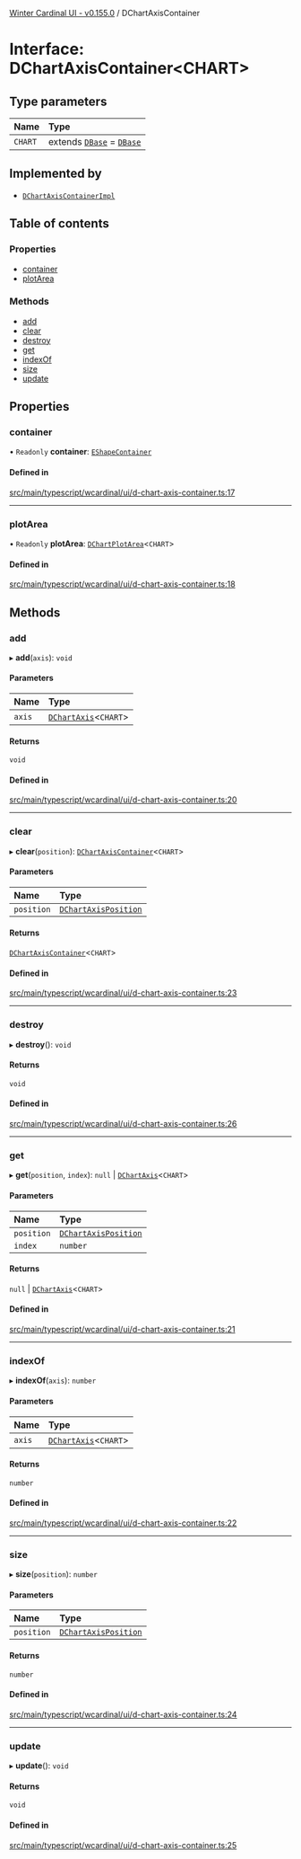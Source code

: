 [Winter Cardinal UI - v0.155.0](../index.md) / DChartAxisContainer

# Interface: DChartAxisContainer<CHART\>

## Type parameters

| Name | Type |
| :------ | :------ |
| `CHART` | extends [`DBase`](../classes/DBase.md) = [`DBase`](../classes/DBase.md) |

## Implemented by

- [`DChartAxisContainerImpl`](../classes/DChartAxisContainerImpl.md)

## Table of contents

### Properties

- [container](DChartAxisContainer.md#container)
- [plotArea](DChartAxisContainer.md#plotarea)

### Methods

- [add](DChartAxisContainer.md#add)
- [clear](DChartAxisContainer.md#clear)
- [destroy](DChartAxisContainer.md#destroy)
- [get](DChartAxisContainer.md#get)
- [indexOf](DChartAxisContainer.md#indexof)
- [size](DChartAxisContainer.md#size)
- [update](DChartAxisContainer.md#update)

## Properties

### container

• `Readonly` **container**: [`EShapeContainer`](../classes/EShapeContainer.md)

#### Defined in

[src/main/typescript/wcardinal/ui/d-chart-axis-container.ts:17](https://github.com/winter-cardinal/winter-cardinal-ui/blob/v0.155.0/src/main/typescript/wcardinal/ui/d-chart-axis-container.ts#L17)

___

### plotArea

• `Readonly` **plotArea**: [`DChartPlotArea`](DChartPlotArea.md)<`CHART`\>

#### Defined in

[src/main/typescript/wcardinal/ui/d-chart-axis-container.ts:18](https://github.com/winter-cardinal/winter-cardinal-ui/blob/v0.155.0/src/main/typescript/wcardinal/ui/d-chart-axis-container.ts#L18)

## Methods

### add

▸ **add**(`axis`): `void`

#### Parameters

| Name | Type |
| :------ | :------ |
| `axis` | [`DChartAxis`](DChartAxis.md)<`CHART`\> |

#### Returns

`void`

#### Defined in

[src/main/typescript/wcardinal/ui/d-chart-axis-container.ts:20](https://github.com/winter-cardinal/winter-cardinal-ui/blob/v0.155.0/src/main/typescript/wcardinal/ui/d-chart-axis-container.ts#L20)

___

### clear

▸ **clear**(`position`): [`DChartAxisContainer`](DChartAxisContainer.md)<`CHART`\>

#### Parameters

| Name | Type |
| :------ | :------ |
| `position` | [`DChartAxisPosition`](../index.md#dchartaxisposition) |

#### Returns

[`DChartAxisContainer`](DChartAxisContainer.md)<`CHART`\>

#### Defined in

[src/main/typescript/wcardinal/ui/d-chart-axis-container.ts:23](https://github.com/winter-cardinal/winter-cardinal-ui/blob/v0.155.0/src/main/typescript/wcardinal/ui/d-chart-axis-container.ts#L23)

___

### destroy

▸ **destroy**(): `void`

#### Returns

`void`

#### Defined in

[src/main/typescript/wcardinal/ui/d-chart-axis-container.ts:26](https://github.com/winter-cardinal/winter-cardinal-ui/blob/v0.155.0/src/main/typescript/wcardinal/ui/d-chart-axis-container.ts#L26)

___

### get

▸ **get**(`position`, `index`): ``null`` \| [`DChartAxis`](DChartAxis.md)<`CHART`\>

#### Parameters

| Name | Type |
| :------ | :------ |
| `position` | [`DChartAxisPosition`](../index.md#dchartaxisposition) |
| `index` | `number` |

#### Returns

``null`` \| [`DChartAxis`](DChartAxis.md)<`CHART`\>

#### Defined in

[src/main/typescript/wcardinal/ui/d-chart-axis-container.ts:21](https://github.com/winter-cardinal/winter-cardinal-ui/blob/v0.155.0/src/main/typescript/wcardinal/ui/d-chart-axis-container.ts#L21)

___

### indexOf

▸ **indexOf**(`axis`): `number`

#### Parameters

| Name | Type |
| :------ | :------ |
| `axis` | [`DChartAxis`](DChartAxis.md)<`CHART`\> |

#### Returns

`number`

#### Defined in

[src/main/typescript/wcardinal/ui/d-chart-axis-container.ts:22](https://github.com/winter-cardinal/winter-cardinal-ui/blob/v0.155.0/src/main/typescript/wcardinal/ui/d-chart-axis-container.ts#L22)

___

### size

▸ **size**(`position`): `number`

#### Parameters

| Name | Type |
| :------ | :------ |
| `position` | [`DChartAxisPosition`](../index.md#dchartaxisposition) |

#### Returns

`number`

#### Defined in

[src/main/typescript/wcardinal/ui/d-chart-axis-container.ts:24](https://github.com/winter-cardinal/winter-cardinal-ui/blob/v0.155.0/src/main/typescript/wcardinal/ui/d-chart-axis-container.ts#L24)

___

### update

▸ **update**(): `void`

#### Returns

`void`

#### Defined in

[src/main/typescript/wcardinal/ui/d-chart-axis-container.ts:25](https://github.com/winter-cardinal/winter-cardinal-ui/blob/v0.155.0/src/main/typescript/wcardinal/ui/d-chart-axis-container.ts#L25)
